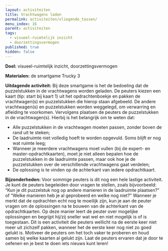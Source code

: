 ```yaml
---
layout: activiteiten
title: Vrachtwagens laden
permalink: activiteiten/vliegende_tassen/
menu_index: 16
parent: activiteiten
tags:
  - visueel-ruimtelijk inzicht
  - doorzettingsvermogen
published: true
hidden: false
---
```


**Doel:** visueel-ruimtelijk inzicht, doorzettingsvermogen

<p style="margin-top: 10px;"/>

**Materialen:** de smartgame Trucky 3

<p style="margin-top: 10px;"/>

**Uitdagende activiteit:** Bij deze smartgame is het de bedoeling dat de puzzelstukken in de vrachtwagens worden geladen. De peuters kiezen een kaart (tip: start bij kaart 1) uit het opdrachtenboekje en pakken de vrachtwagen(s) en puzzelstukken die hierop staan afgebeeld. De andere vrachtwagen(s) en puzzelstukken worden weggelegd, om verwarring en afleiding te voorkomen. Vervolgens plaatsen de peuters de puzzelstukken in de vrachtwagen(s). Hierbij is het belangrijk om te weten dat:
-	Alle puzzelstukken in de vrachtwagen moeten passen, zonder boven de rand uit te steken;
-	De laadruimte niet volledig hoeft te worden opgevuld. Soms blijft er nog wat ruimte leeg;
-	Wanneer je meerdere vrachtwagens moet vullen (bij de expert- en master-opdrachtkaarten), moet je niet alleen bepalen hoe de puzzelstukken in de laadruimte passen, maar ook hoe je de puzzelstukken over de verschillende vrachtwagens gaat verdelen;
-	De oplossing is te vinden op de achterkant van iedere opdrachtkaart.

<p style="margin-top: 10px;"/>

**Bijzonderheden:** Voor sommige peuters is dit nog een hele lastige activiteit. Je kunt de peuters begeleiden door vragen te stellen, zoals bijvoorbeeld: “Kun je dit puzzelstuk nog op andere manieren in de laadruimte plaatsen?” of “Welke manieren heb je al geprobeerd en welke nog niet?” Wanneer je merkt dat de opdrachten echt nog te moeilijk zijn, kun je aan de peuter vragen om de oplossingen na te bouwen van de achterkant van de opdrachtkaarten. Op deze manier leert de peuter over mogelijke oplossingen en begrijpt hij/zij sneller wat wel en niet mogelijk is of is toegestaan.
Dit is een activiteit die peuters wellicht na de eerste keer niet meer uit zichzelf pakken, wanneer het de eerste keer nog niet zo goed gelukt is. Motiveer de peuters om het toch vaker te proberen en houd samen bij welke kaarten al gelukt zijn. Laat de peuters ervaren dat je door te oefenen en je best te doen iets nieuws kunt leren!
